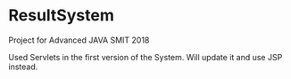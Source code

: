 # ResultSystem
Project for Advanced JAVA SMIT 2018

Used Servlets in the first version of the System.
Will update it and use JSP instead.
